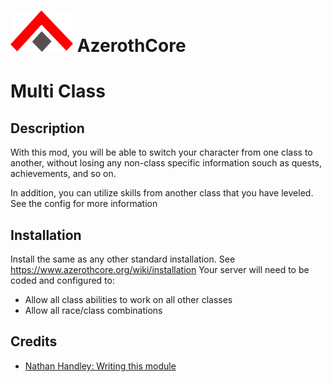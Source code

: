# ![logo](https://raw.githubusercontent.com/azerothcore/azerothcore.github.io/master/images/logo-github.png) AzerothCore

# Multi Class

## Description

With this mod, you will be able to switch your character from one class to another, without losing any non-class specific information souch as quests, achievements, and so on.

In addition, you can utilize skills from another class that you have leveled.  See the config for more information

## Installation
Install the same as any other standard installation.  See https://www.azerothcore.org/wiki/installation
Your server will need to be coded and configured to:
- Allow all class abilities to work on all other classes
- Allow all race/class combinations

## Credits
*  [Nathan Handley: Writing this module](https://github.com/NathanHandley)